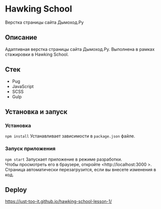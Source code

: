 # Hawking School
Верстка страницы сайта Дымоход.Ру

## Описание  
Адаптивная верстка страницы сайта Дымоход.Ру. Выполнена в рамках стажировки в Hawking School. 

## Стек  
* Pug
* JavaScript
* SCSS
* Gulp

## Установка и запуск  
### Установка
`npm install`
Устанавливает зависимости в `package.json` файле.

### Запуск приложения  
`npm start`
Запускает приложение в режиме разработки.  
Чтобы просмотреть его в браузере, откройте <http://localhost:3000 >. Страница автоматически перезагрузится, если вы внесете изменения в код.


## Deploy  
https://just-too-it.github.io/hawking-school-lesson-1/